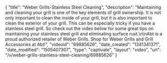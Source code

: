 {
    "title": "Weber Grills-Stainless Steel Cleaning",
    "description": "Maintaining and cleaning your grill is one of the key elements of grill ownership. It is not only important to clean the inside of your grill, but it is also important to clean the exterior of your grill. This can be especially tricky if you have a stainless steel grill. So check out the video below for some great tips on maintaining your stainless steel grill and eliminating surface rust.\n\nAbt is a proud authorized retailer of Weber Grills. Shop for Weber Grills and Grill Accessories at Abt!",
    "videoid": "69885626",
    "date_created": "1341341371",
    "date_modified": "1505407307",
    "type": "captivate",
    "layout": "video",
    "url": "\/v\/weber-grills-stainless-steel-cleaning\/69885626"
}